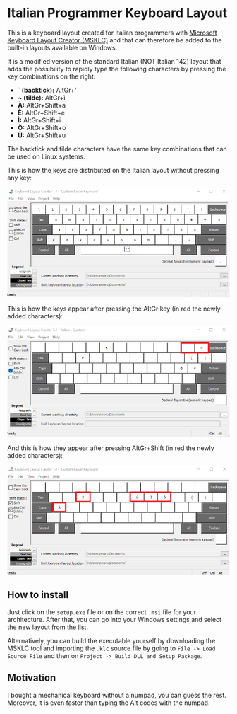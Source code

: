 # Italian Programmer Keyboard Layout
This is a keyboard layout created for Italian programmers with [Microsoft Keyboard Layout Creator (MSKLC)](https://www.microsoft.com/en-us/download/details.aspx?id=102134) and that can therefore be added to the built-in layouts available on Windows.

It is a modified version of the standard Italian (NOT Italian 142) layout that adds the possibility to rapidly type the following characters by pressing the key combinations on the right:

- **` (backtick):** AltGr+'
- **\~ (tilde):** AltGr+ì
- **À:** AltGr+Shift+a
- **È:** AltGr+Shift+e
- **Ì:** AltGr+Shift+i
- **Ò:** AltGr+Shift+o
- **Ù:** AltGr+Shift+u

The backtick and tilde characters have the same key combinations that can be used on Linux systems.

This is how the keys are distributed on the Italian layout without pressing any key:

<img src="pictures/base.png" width="700">

This is how the keys appear after pressing the AltGr key (in red the newly added characters):

<img src="pictures/AltGr.png" width="700">

And this is how they appear after pressing AltGr+Shift (in red the newly added characters):

<img src="pictures/AltGr_Shift.png" width="700">

## How to install

Just click on the `setup.exe` file or on the correct `.msi` file for your architecture. After that, you can go into your Windows settings and select the new layout from the list.

Alternatively, you can build the executable yourself by downloading the MSKLC tool and importing the `.klc` source file by going to `File -> Load Source File` and then on `Project -> Build DLL and Setup Package`.

## Motivation

I bought a mechanical keyboard without a numpad, you can guess the rest. Moreover, it is even faster than typing the Alt codes with the numpad.
